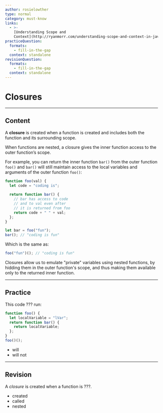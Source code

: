 ```yaml
---
author: rosielowther
type: normal
category: must-know
links:
  - >-
    [Understanding Scope and
    Context](http://ryanmorr.com/understanding-scope-and-context-in-javascript/){website}
practiceQuestion:
  formats:
    - fill-in-the-gap
  context: standalone
revisionQuestion:
  formats:
    - fill-in-the-gap
  context: standalone
---
```


# Closures


---

## Content

A **closure** is created when a function is created and includes both the function and its surrounding scope.

When functions are nested, a closure gives the inner function access to the outer function’s scope.

For example, you can return the inner function `bar()` from the outer function `foo()` and `bar()` will still maintain access to the local variables and arguments of the outer function `foo()`:

```js
function foo(val) {
  let code = "coding is";
  
  return function bar() {
    // bar has access to code
    // and to val even after
    // it is returned from foo
    return code + " " + val;
  };
}

let bar = foo("fun");
bar(); // "coding is fun"
```

Which is the same as:

```js
foo("fun")(); // "coding is fun"
```

Closures allow us to emulate "private" variables using nested functions, by hidding them in the outer function's scope, and thus making them available only to the returned inner function.


---

## Practice

This code ??? run:

```javascript
function foo() {
  let localVariable = "lVar";
  return function bar() {
    return localVariable;
  };
}
foo()();
```

- will
- will not


---

## Revision

A *closure* is created when a function is ???.

- created
- called
- nested
